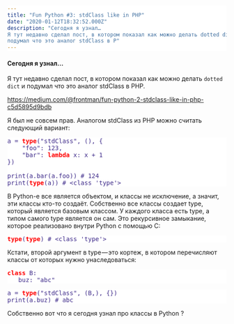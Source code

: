 ```yaml
---
title: "Fun Python #3: stdClass like in PHP"
date: "2020-01-12T18:32:52.000Z"
description: "Сегодня я узнал…
Я тут недавно сделал пост, в котором показал как можно делать dotted dict и
подумал что это аналог stdClass в P"
---
```


<style>
    pre {
        background: white !important;
        color: #402d8b !important;
    }
    pre strong {
        color: red !important;
    }
</style>
<h4>Сегодня я узнал…</h4>
<p>Я тут недавно сделал пост, в котором показал как можно делать <code>dotted dict</code> и подумал что это аналог stdClass в PHP.</p>
<p><a href="https://medium.com/@frontman/fun-python-2-stdclass-like-in-php-c5d5895d9bdb">https://medium.com/@frontman/fun-python-2-stdclass-like-in-php-c5d5895d9bdb</a></p>
<p>Я был не совсем прав. Аналогом stdClass из PHP можно считать следующий вариант:</p>
<pre>a = <strong>type</strong>("stdClass", (), {<br>    "foo": 123,<br>    "bar": <strong>lambda</strong> x: x + 1<br>})<br><br>print(a.bar(a.foo)) # 124<br>print(<strong>type</strong>(a)) # &lt;class 'type'&gt;</pre>
<p>В Python-е все является объектом, и классы не исключение, а значит, эти классы кто-то создаёт. Собственно все классы создает type, который является базовым классом. У каждого класса есть type, а типом самого type является он сам. Это рекурсивное замыкание, которое реализовано внутри Python с помощью С:</p>
<pre><strong>type</strong>(<strong>type</strong>) # &lt;class 'type'&gt;</pre>
<p>Кстати, второй аргумент в type — это кортеж, в котором перечисляют классы от которых нужно унаследоваться:</p>
<pre><strong>class</strong> B:<br>   buz: "abc"</pre>
<pre>a = <strong>type</strong>("stdClass", (B,), {})<br>print(a.buz) # abc</pre>
<p>Собственно вот что я сегодня узнал про классы в Python ?</p>



